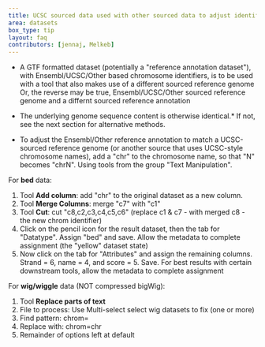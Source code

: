 ```yaml
---
title: UCSC sourced data used with other sourced data to adjust identifiers
area: datasets
box_type: tip
layout: faq
contributors: [jennaj, Melkeb]
---
```



- A GTF formatted dataset (potentially a "reference annotation dataset"), with Ensembl/UCSC/Other based chromosome identifiers, is to be used with a tool that also makes use of a different sourced reference genome Or, the reverse may be true, Ensembl/UCSC/Other sourced reference genome and a differnt sourced reference annotation

- The underlying genome sequence content is otherwise identical.* If not, see the next section for alternative methods.


- To adjust the Ensembl/Other reference annotation to match a UCSC-sourced reference genome (or another source that uses UCSC-style chromosome names), add a "chr" to the chromosome name, so that "N" becomes "chrN". Using tools from the group "Text Manipulation".

For **bed** data:

1. Tool **Add column**: add "chr" to the original dataset as a new column.
2. Tool **Merge Columns**: merge "c7" with "c1"
3. Tool **Cut**: cut "c8,c2,c3,c4,c5,c6" (replace c1 & c7 - with merged c8 - the new chrom identifier)
4. Click on the pencil icon for the result dataset, then the tab for "Datatype". Assign "bed" and save. Allow the metadata to complete assignment (the "yellow" dataset state)
5. Now click on the tab for "Attributes" and assign the remaining columns. Strand = 6, name = 4, and score = 5. Save. For best results with certain downstream tools, allow the metadata to complete assignment

For **wig/wiggle** data (NOT compressed bigWig):

1. Tool **Replace parts of text**
2. File to process: Use Multi-select select wig datasets to fix (one or more)
3. Find pattern: chrom=
4. Replace with: chrom=chr
5. Remainder of options left at default


